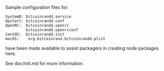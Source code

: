 Sample configuration files for:
```
SystemD: bitcoinrandd.service
Upstart: bitcoinrandd.conf
OpenRC:  bitcoinrandd.openrc
         bitcoinrandd.openrcconf
CentOS:  bitcoinrandd.init
macOS:    org.bitcoinrand.bitcoinrandd.plist
```
have been made available to assist packagers in creating node packages here.

See doc/init.md for more information.
